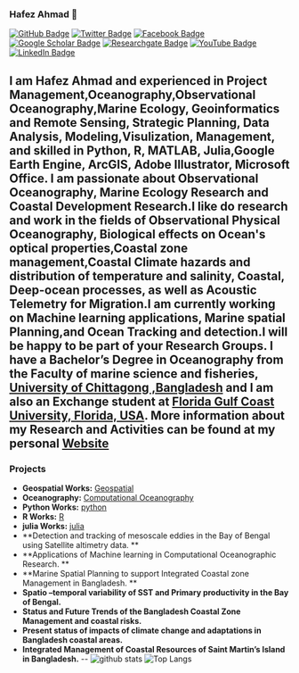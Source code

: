 ### Hafez Ahmad 👋
[![GitHub Badge](https://img.shields.io/github/followers/hafez-ahmad?style=social)](https://github.com/hafez-ahmad)
[![Twitter Badge](https://img.shields.io/twitter/follow/hafezahmad100?style=social)](https://twitter.com/hafezahmad100)
[![Facebook Badge](https://img.shields.io/badge/My-facebook-blue)](https://www.facebook.com/hafez.ahmad100)
[![Google Scholar Badge](https://img.shields.io/badge/Google-Scholar-lightgrey)](https://scholar.google.com/citations?user=ToH-NhkAAAAJ&hl=en)
[![Researchgate Badge](https://img.shields.io/badge/My-facebook-blue)](https://www.researchgate.net/profile/Hafez_Ahmad)
[![YouTube Badge](https://img.shields.io/badge/My-Researchgate-darkblue)](https://www.youtube.com/channel/UCP6C786NzqGcLRVvUj7Rbpw?view_as=subscriber)
[![LinkedIn Badge](https://img.shields.io/badge/My-LinkedIn-blue)](https://www.linkedin.com/in/hafez-ahmad-37a49b102/)

I am Hafez Ahmad and experienced in Project Management,Oceanography,Observational Oceanography,Marine Ecology, Geoinformatics and Remote Sensing, Strategic Planning, Data Analysis, Modeling,Visulization, Management, and skilled in Python, R, MATLAB, Julia,Google Earth Engine, ArcGIS, Adobe Illustrator, Microsoft Office. I am passionate about Observational Oceanography, Marine Ecology Research and Coastal Development Research.I like do research and work in the fields of Observational Physical Oceanography, Biological effects on Ocean's optical properties,Coastal zone management,Coastal Climate hazards and distribution of temperature and salinity, Coastal, Deep-ocean processes, as well as Acoustic Telemetry for Migration.I am currently working on Machine learning applications, Marine spatial Planning,and Ocean Tracking and detection.I will be happy to be part of your Research Groups. I have a Bachelor’s Degree in Oceanography from the Faculty of marine science and fisheries, [University of Chittagong ,Bangladesh](https://cu.ac.bd/) and I am also an Exchange student at [Florida Gulf Coast University, Florida, USA](https://www.fgcu.edu/). More information about my Research and Activities can be found at my personal [Website](https://hafez-ahmad.github.io/HafezAhmadOceanographer.github.io/) 
--
###  Projects
- **Geospatial Works:** [Geospatial](https://github.com/hafez-ahmad/Digital_elevation_data_analysis_With_python_R) 
- **Oceanography:** [Computational Oceanography](https://github.com/hafez-ahmad/Oceanography)
- **Python Works:** [python](https://github.com/hafez-ahmad/python-2.7-code-for-oceanography) 
- **R Works:** [R](https://github.com/hafez-ahmad/R) 
- **julia Works:** [julia](https://github.com/hafez-ahmad/Julia_for_Computational_Oceanography) 
- **Detection and tracking of mesoscale eddies in the Bay of Bengal using Satellite altimetry data. ** 
- **Applications of Machine learning in Computational Oceanographic Research. **
- **Marine Spatial Planning to support Integrated Coastal zone Management in Bangladesh. **
- **Spatio –temporal variability of SST and Primary productivity in the Bay of Bengal.**
- **Status and Future Trends of the Bangladesh Coastal Zone Management and coastal risks.**
- **Present status of impacts of climate change and adaptations in Bangladesh coastal areas.**
- **Integrated Management of Coastal Resources of Saint Martin’s Island in Bangladesh.**
--
![github stats](https://github-readme-stats.vercel.app/api?username=hafez-ahmad&show_icons=true)
![Top Langs](https://github-readme-stats.vercel.app/api/top-langs/?username=hafez-ahmad&hide=javascript,go,html)
<!-- ![Top Langs](https://github-readme-stats.vercel.app/api/top-langs/?username=hafez-ahmad&hide_langs_below=10) -->
